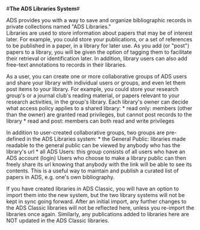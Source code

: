 #**The ADS Libraries System**#

ADS provides you with a way to save and organize bibliographic records in private collections named "ADS Libraries."  
Libraries are used to store information about papers that may be of interest later. For example, you could store your publications, or a set of references to be published in a paper, in a library for later use.  As you add (or "post") papers to a library, you will be given the option of tagging them to facilitate their retrieval or identification later.  In addition, library users can also add free-text annotations to records in their libraries.

As a user, you can create one or more collaborative groups of ADS users and share your library with individual users or groups, and even let them post items to your library.  For example, you could store your research group's or a journal club's reading material, or papers relevant to your research activities, in the group's library.  Each library's owner can decide what access policy applies to a shared library: 
    * read only: members (other than the owner) are granted read privileges, but cannot post records to the library
    * read and post: members can both read and write privileges

In addition to user-created collaborative groups, two groups are pre-defined in the ADS Libraries system:
    * the General Public: libraries made readable to the general public can be viewed by anybody who has the library's url
    * all ADS Users: this group consists of all users who have an ADS account (login)
Users who choose to make a library public can then freely share its url knowing that anybody with the link will be able to see its contents.  This is a useful way to maintain and publish a curated list of papers in ADS, e.g. one's own bibliography.

If you have created libraries in ADS Classic, you will have an option to import them into the new system, but the two library systems will not be kept in sync going forward.  After an initial import, any further changes to the ADS Classic libraries will not be reflected here, unless you re-import the libraries once again.  Similarly, any publications added to libraries here are NOT updated in the ADS Classic libraries. 
